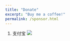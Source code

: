 ```yaml
---
title: "Donate"
excerpt: "Buy me a coffee!"
permalink: /sponsor.html
---
```


1. 支付宝
![](https://asgeologeekfan-images.oss-cn-hangzhou.aliyuncs.com/img/202209261523486.jpg)